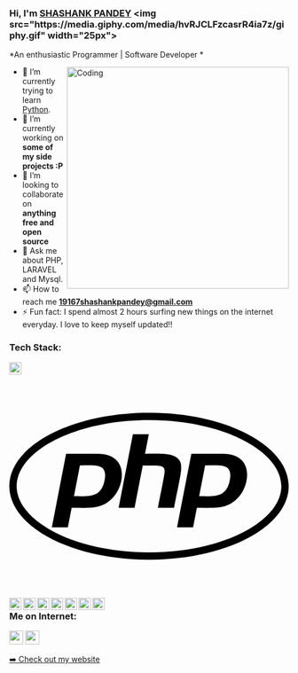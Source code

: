 ### Hi, I'm [SHASHANK PANDEY]([https://shashank02051997.github.io/](https://github.com/Shashank01k)) <img src="https://media.giphy.com/media/hvRJCLFzcasrR4ia7z/giphy.gif" width="25px">

*An enthusiastic Programmer | Software Developer *

<img align="right" alt="Coding" width="400" src="https://camo.githubusercontent.com/7de37139d0b4c1ce40865e799b446c0e963a3dd8fb68d239707237c40604fa3d/68747470733a2f2f63646e2e6472696262626c652e636f6d2f75736572732f3733303730332f73637265656e73686f74732f363538313234332f6176656e746f2e676966">

- 🌱 I’m currently trying to learn [Python](https://www.python.org/).
- 🔭 I’m currently working on **some of my side projects :P**
- 👯 I’m looking to collaborate on **anything free and open source**
- 💬 Ask me about PHP, LARAVEL and Mysql.
- 📫 How to reach me **19167shashankpandey@gmail.com**
- ⚡ Fun fact: I spend almost 2 hours surfing new things on the internet everyday. I love to keep myself updated!!

### Tech Stack:

<img align="left" alt="shashank | pub" width="22px" src="https://cdn.jsdelivr.net/npm/simple-icons@v3/icons/php.svg" />

<svg xmlns="http://www.w3.org/2000/svg" viewBox="0 0 640 512">!Font Awesome Free 6.5.1 by @fontawesome - https://fontawesome.com License - https://fontawesome.com/license/free Copyright 2024 Fonticons, Inc.<path d="M320 104.5c171.4 0 303.2 72.2 303.2 151.5S491.3 407.5 320 407.5c-171.4 0-303.2-72.2-303.2-151.5S148.7 104.5 320 104.5m0-16.8C143.3 87.7 0 163 0 256s143.3 168.3 320 168.3S640 349 640 256 496.7 87.7 320 87.7zM218.2 242.5c-7.9 40.5-35.8 36.3-70.1 36.3l13.7-70.6c38 0 63.8-4.1 56.4 34.3zM97.4 350.3h36.7l8.7-44.8c41.1 0 66.6 3 90.2-19.1 26.1-24 32.9-66.7 14.3-88.1-9.7-11.2-25.3-16.7-46.5-16.7h-70.7L97.4 350.3zm185.7-213.6h36.5l-8.7 44.8c31.5 0 60.7-2.3 74.8 10.7 14.8 13.6 7.7 31-8.3 113.1h-37c15.4-79.4 18.3-86 12.7-92-5.4-5.8-17.7-4.6-47.4-4.6l-18.8 96.6h-36.5l32.7-168.6zM505 242.5c-8 41.1-36.7 36.3-70.1 36.3l13.7-70.6c38.2 0 63.8-4.1 56.4 34.3zM384.2 350.3H421l8.7-44.8c43.2 0 67.1 2.5 90.2-19.1 26.1-24 32.9-66.7 14.3-88.1-9.7-11.2-25.3-16.7-46.5-16.7H417l-32.8 168.7z"/></svg>
<img align="left" alt="shashank | pub" width="22px" src="https://cdn.jsdelivr.net/npm/simple-icons@v3/icons/mysql.svg" />
<img align="left" alt="shashank | pub" width="22px" src="https://cdn.jsdelivr.net/npm/simple-icons@v3/icons/html5.svg" />
<img align="left" alt="shashank | pub" width="22px" src="https://cdn.jsdelivr.net/npm/simple-icons@v3/icons/laravel.svg" />
<img align="left" alt="shashank | pub" width="22px" src="https://cdn.jsdelivr.net/npm/simple-icons@v3/icons/redis.svg" />
<img align="left" alt="shashank | pub" width="22px" src="https://cdn.jsdelivr.net/npm/simple-icons@v3/icons/javascript.svg" />
<img align="left" alt="shashank | pub" width="22px" src="https://cdn.jsdelivr.net/npm/simple-icons@v3/icons/git.svg" />
<img align="left" alt="shashank | pub" width="22px" src="https://cdn.jsdelivr.net/npm/simple-icons@v3/icons/python.svg" />
<br />

### Me on Internet:

<p><a href="https://twitter.com/home?lang=en"><img src="https://img.shields.io/badge/twitter-%231DA1F2.svg?&style=for-the-badge&logo=twitter&logoColor=white" height=25></a> <a href="https://www.linkedin.com/in/shashank-pandey-3123b51b4/"><img src="https://img.shields.io/badge/linkedin-%230077B5.svg?&style=for-the-badge&logo=linkedin&logoColor=white" height=25></a> 
<p><a href="https://shashank01k.github.io/shashank01">➡️ Check out my website</a></p>
<br />
<br />
